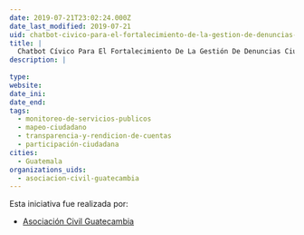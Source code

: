 ```yaml
---
date: 2019-07-21T23:02:24.000Z
date_last_modified: 2019-07-21
uid: chatbot-civico-para-el-fortalecimiento-de-la-gestion-de-denuncias-ciudadanas-en-la-municipalidad-de-quetzaltenango
title: |
  Chatbot Cívico Para El Fortalecimiento De La Gestión De Denuncias Ciudadanas En La Municipalidad De Quetzaltenango
description: |
  
type: 
website: 
date_ini: 
date_end: 
tags:
  - monitoreo-de-servicios-publicos
  - mapeo-ciudadano
  - transparencia-y-rendicion-de-cuentas
  - participación-ciudadana
cities: 
  - Guatemala
organizations_uids:
  - asociacion-civil-guatecambia
---
```


Esta iniciativa fue realizada por:

- [Asociación Civil Guatecambia](/organizaciones/asociacion-civil-guatecambia)
